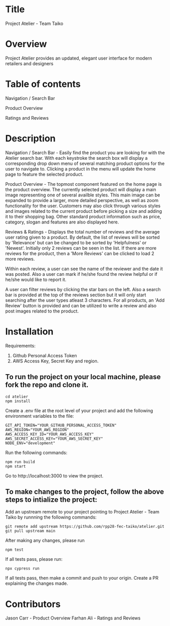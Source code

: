 

# Title
Project Atelier - Team Taiko

# Overview
Project Atelier provides an updated, elegant user interface for modern retailers and designers

# Table of contents

Navigation / Search Bar

Product Overview

Ratings and Reviews

# Description

Navigation / Search Bar -
  Easily find the product you are looking for with the Atelier search bar. With each keystroke the search box will display a corresponding drop down menu of several matching product options for the user to navigate to. Clicking a product in the menu will update the home page to feature the selected product.

Product Overview -
  The topmost component featured on the home page is the product overview. The currently selected product will display a main image representing one of several availble styles. This main image can be expanded to provide a larger, more detailed perspective, as well as zoom functionality for the user. Customers may also click through various styles and images related to the current product before picking a size and adding it to their shopping bag. Other standard product information such as price, category, slogan and features are also displayed here.

Reviews & Ratings -
  Displays the total number of reviews and the average user rating given to a product. By default, the list of reviews will be sorted by 'Relevance' but can be changed to be sorted by 'Helpfulness' or 'Newest'. Initially only 2 reviews can be seen in the list. If there are more reviews for the product, then a 'More Reviews' can be clicked to load 2 more reviews.

  Within each review, a user can see the name of the reviewer and the date it was posted. Also a user can mark if he/she found the review helpful or if he/she would like to report it.

  A user can filter reviews by clicking the star bars on the left. Also a search bar is provided at the top of the reviews section but it will only start searching after the user types atleast 3 characters. For all products, an 'Add Review' button is provided and can be utilized to write a review and also post images related to the product.

# Installation
Requirements:
1. Github Personal Access Token
2. AWS Access Key, Secret Key and region.

## To run the project on your local machine, please fork the repo and clone it.
```
cd atelier
npm install
```
Create a .env file at the root level of your project and add the following environment variables to the file:
```
GIT_API_TOKEN="YOUR_GITHUB_PERSONAL_ACCESS_TOKEN"
AWS_REGION="YOUR_AWS_REGION"
AWS_ACCESS_KEY_ID="YOUR_AWS_ACCESS_KEY"
AWS_SECRET_ACCESS_KEY="YOUR_AWS_SECRET_KEY"
NODE_ENV="development"
```

Run the following commands:
```
npm run build
npm start
```
Go to http://localhost:3000 to view the project.

## To make changes to the project, follow the above steps to intialize the project:
Add an upstream remote to your project pointing to Project Atelier - Team Taiko by runnning the following commands:
```
git remote add upstream https://github.com/rpp28-fec-taiko/atelier.git
git pull upstream main
```

After making any changes, please run
```
npm test
```
If all tests pass, please run:
```
npx cypress run
```
If all tests pass, then make a commit and push to your origin.
Create a PR explaining the changes made.

# Contributors

Jason Carr - Product Overview
Farhan Ali - Ratings and Reviews